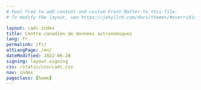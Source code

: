 ```yaml
---
# Feel free to add content and custom Front Matter to this file.
# To modify the layout, see https://jekyllrb.com/docs/themes/#overriding-theme-defaults

layout: cadc-index
title: Centre canadien de données astronomiques
lang: fr
permalink: /fr/
altLangPage: /en/
dateModified: 2022-06-28
signing: layout.signing
css: /static/css/cadc.css
nav: index
pageclass: [home]
---
```

